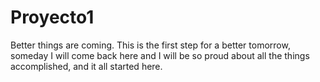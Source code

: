 # Proyecto1
Better things are coming. 
This is the first step for a better tomorrow, someday I will come back here and I will be so proud about all the things accomplished, and it all started here. 
